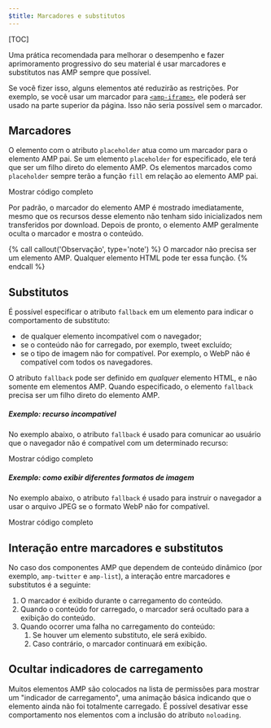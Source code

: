 ```yaml
---
$title: Marcadores e substitutos
---
```

[TOC]

Uma prática recomendada para melhorar o desempenho e fazer aprimoramento progressivo do seu material é usar marcadores e substitutos nas AMP sempre que possível.

Se você fizer isso, alguns elementos até reduzirão as restrições. Por exemplo, se você usar um marcador para [`<amp-iframe>`](/pt_br/docs/reference/components/amp-iframe.html#iframe-with-placeholder), ele poderá ser usado na parte superior da página. Isso não seria possível sem o marcador.

## Marcadores

O elemento com o atributo `placeholder` atua
como um marcador para o elemento AMP pai.
Se um elemento `placeholder` for especificado, ele terá que ser um filho direto do elemento AMP.
Os elementos marcados como `placeholder` sempre terão a função `fill` em relação ao elemento AMP pai.

<!--embedded amp-anim responsive example -->
<div>
<amp-iframe height="253"
            layout="fixed-height"
            sandbox="allow-scripts allow-forms allow-same-origin"
            resizable
            src="https://ampproject-b5f4c.firebaseapp.com/examples/ampanim.responsive.embed.html">
  <div overflow tabindex="0" role="button" aria-label="Mostrar mais">Mostrar código completo</div>
  <div placeholder></div> 
</amp-iframe>
</div>

Por padrão, o marcador do elemento AMP é mostrado imediatamente,
mesmo que os recursos desse elemento não tenham sido inicializados nem transferidos por download.
Depois de pronto, o elemento AMP geralmente oculta o marcador e mostra o conteúdo.

{% call callout('Observação', type='note') %}
O marcador não precisa ser um elemento AMP.
Qualquer elemento HTML pode ter essa função.
{% endcall %}

## Substitutos

É possível especificar o atributo `fallback` em um elemento para indicar o comportamento de substituto:

* de qualquer elemento incompatível com o navegador;
* se o conteúdo não for carregado, por exemplo, tweet excluído;
* se o tipo de imagem não for compatível. Por exemplo, o WebP não é compatível com todos os navegadores.

O atributo `fallback` pode ser definido em *qualquer* elemento HTML, e não somente em elementos AMP. Quando especificado, o elemento `fallback` precisa ser um filho direto do elemento AMP.

##### Exemplo: recurso incompatível

No exemplo abaixo, o atributo `fallback` é usado para comunicar ao usuário que o navegador não é compatível com um determinado recurso:

<!--embedded video example  -->
<div>
<amp-iframe height="234"
            layout="fixed-height"
            sandbox="allow-scripts allow-forms allow-same-origin"
            resizable
            src="https://ampproject-b5f4c.firebaseapp.com/examples/ampvideo.fallback.embed.html">
  <div overflow tabindex="0" role="button" aria-label="Mostrar mais">Mostrar código completo</div>
  <div placeholder></div> 
</amp-iframe>
</div>

##### Exemplo: como exibir diferentes formatos de imagem

No exemplo abaixo, o atributo `fallback` é usado para instruir o navegador a usar o arquivo JPEG se o formato WebP não for compatível. 

<div>
<amp-iframe height=309 layout=fixed-height sandbox="allow-scripts allow-forms allow-same-origin" resizable src="https://ampproject-b5f4c.firebaseapp.com/examples/responsive.webp.embed.html"><div overflow tabindex=0 role=button aria-label="Mostrar mais">Mostrar código completo</div><div placeholder></div></amp-iframe></div>

## Interação entre marcadores e substitutos

No caso dos componentes AMP que dependem de conteúdo dinâmico (por exemplo, `amp-twitter` e `amp-list`), a interação entre marcadores e substitutos é a seguinte:

<ol>
  <li>O marcador é exibido durante o carregamento do conteúdo.</li>
  <li>Quando o conteúdo for carregado, o marcador será ocultado para a exibição do conteúdo.</li>
  <li>Quando ocorrer uma falha no carregamento do conteúdo:
    <ol>
      <li>Se houver um elemento substituto, ele será exibido.</li>
      <li>Caso contrário, o marcador continuará em exibição.</li>
    </ol>
  </li>
</ol>

## Ocultar indicadores de carregamento

Muitos elementos AMP são colocados na lista de permissões para mostrar um "indicador de carregamento",
uma animação básica indicando que o elemento ainda não foi totalmente carregado.
É possível desativar esse comportamento nos elementos com a inclusão do atributo `noloading`.
 
